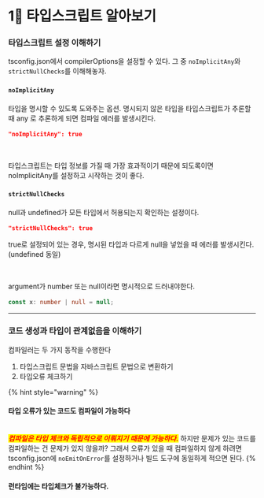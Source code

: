 # 1⃣ 타입스크립트 알아보기

### 타입스크립트 설정 이해하기

tsconfig.json에서 compilerOptions을 설정할 수 있다. 그 중 `noImplicitAny`와 `strictNullChecks`를 이해해놓자.



#### **`noImplicitAny`**

타입을 명시할 수 있도록 도와주는 옵션. 명시되지 않은 타입을 타입스크립트가 추론할 때 any 로 추론하게 되면 컴파일 에러를 발생시킨다.&#x20;

```json
"noImplicitAny": true
```

<figure><img src="../../.gitbook/assets/스크린샷.png" alt=""><figcaption></figcaption></figure>

타입스크립트는 타입 정보를 가질 때 가장 효과적이기 때문에 되도록이면 noImplicitAny를 설정하고 시작하는 것이 좋다.



#### **`strictNullChecks`**

null과 undefined가 모든 타입에서 허용되는지 확인하는 설정이다.&#x20;

```json
"strictNullChecks": true
```



true로 설정되어 있는 경우, 명시된 타입과 다르게 null을 넣었을 때 에러를 발생시킨다. (undefined 동일)

<figure><img src="../../.gitbook/assets/스크린샷 (2).png" alt=""><figcaption></figcaption></figure>

argument가 number 또는 null이라면 명시적으로 드러내야한다.&#x20;

```typescript
const x: number | null = null;
```

***

### 코드 생성과 타입이 관계없음을 이해하기

컴파일러는 두 가지 동작을 수행한다

1. 타입스크립트 문법을 자바스크립트 문법으로 변환하기
2. 타입오류 체크하기

{% hint style="warning" %}
#### 타입 오류가 있는 코드도 컴파일이 가능하다

\
_<mark style="color:red;">**컴파일은 타입 체크와 독립적으로 이뤄지기 때문에 가능하다.**</mark>_ 하지만 문제가 있는 코드를 컴파일하는 건 문제가 있지 않을까? 그래서 오류가 있을 때 컴파일하지 않게 하려면 tsconfig.json에 `noEmitOnError`를 설정하거나 빌드 도구에 동일하게 적으면 된다.&#x20;
{% endhint %}



#### 런타임에는 타입체크가 불가능하다.&#x20;
